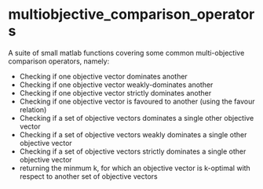 # multiobjective_comparison_operators
A suite of small matlab functions covering some common multi-objective comparison operators, namely:

* Checking if one objective vector dominates another
* Checking if one objective vector weakly-dominates another
* Checking if one objective vector strictly dominates another
* Checking if one objective vector is favoured to another (using the favour relation)
* Checking if a set of objective vectors dominates a single other objective vector 
* Checking if a set of objective vectors weakly dominates a single other objective vector 
* Checking if a set of objective vectors strictly dominates a single other objective vector 
* returning the minmum k, for which an objective vector is k-optimal with respect to another set of objective vectors
